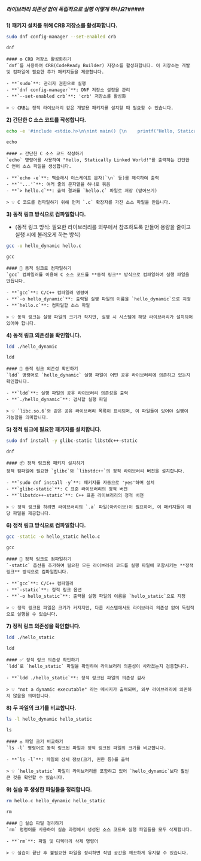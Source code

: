 ##### 라이브러리 의존성 없이 독립적으로 실행 어떻게 하나요?#####

**1) 패키지 설치를 위해 CRB 저장소를 활성화합니다.**
```bash
sudo dnf config-manager --set-enabled crb
```
```tech
dnf
```
```desc
#### ⚙️ CRB 저장소 활성화하기
`dnf`를 사용하여 CRB(CodeReady Builder) 저장소를 활성화합니다. 이 저장소는 개발 및 컴파일에 필요한 추가 패키지들을 제공합니다.

- **`sudo`**: 관리자 권한으로 실행
- **`dnf config-manager`**: DNF 저장소 설정을 관리
- **`--set-enabled crb`**: 'crb' 저장소를 활성화

> 💡 CRB는 정적 라이브러리 같은 개발용 패키지를 설치할 때 필요할 수 있습니다.
```

**2) 간단한 C 소스 코드를 작성합니다.**
```bash
echo -e '#include <stdio.h>\n\nint main() {\n    printf("Hello, Statically Linked World!\\n");\n    return 0;\n}' > hello.c
```
```tech
echo
```
```desc
#### ✍️ 간단한 C 소스 코드 작성하기
`echo` 명령어를 사용하여 "Hello, Statically Linked World!"를 출력하는 간단한 C 언어 소스 파일을 생성합니다.

- **`echo -e`**: 백슬래시 이스케이프 문자(`\n` 등)를 해석하여 출력
- **`'...'`**: 여러 줄의 문자열을 하나로 묶음
- **`> hello.c`**: 출력 결과를 `hello.c` 파일로 저장 (덮어쓰기)

> 💡 C 코드를 컴파일하기 위해 먼저 `.c` 확장자를 가진 소스 파일을 만듭니다.
```

**3) 동적 링크 방식으로 컴파일합니다.**
* (동적 링크 방식: 필요한 라이브러리를 외부에서 참조하도록 만들어 용량을 줄이고 실행 시에 불러오게 하는 방식)
```bash
gcc -o hello_dynamic hello.c
```
```tech
gcc
```
```desc
#### 🔗 동적 링크로 컴파일하기
`gcc` 컴파일러를 이용해 C 소스 코드를 **동적 링크** 방식으로 컴파일하여 실행 파일을 만듭니다.

- **`gcc`**: C/C++ 컴파일러 명령어
- **`-o hello_dynamic`**: 출력될 실행 파일의 이름을 `hello_dynamic`으로 지정
- **`hello.c`**: 컴파일할 소스 파일

> 💡 동적 링크는 실행 파일의 크기가 작지만, 실행 시 시스템에 해당 라이브러리가 설치되어 있어야 합니다.
```

**4) 동적 링크 의존성을 확인합니다.**
```bash
ldd ./hello_dynamic
```
```tech
ldd
```
```desc
#### 🔎 동적 링크 의존성 확인하기
`ldd` 명령어로 `hello_dynamic` 실행 파일이 어떤 공유 라이브러리에 의존하고 있는지 확인합니다.

- **`ldd`**: 실행 파일의 공유 라이브러리 의존성을 출력
- **`./hello_dynamic`**: 검사할 실행 파일

> 💡 `libc.so.6`와 같은 공유 라이브러리 목록이 표시되며, 이 파일들이 있어야 실행이 가능함을 의미합니다.
```

**5) 정적 링크에 필요한 패키지를 설치합니다.**
```bash
sudo dnf install -y glibc-static libstdc++-static
```
```tech
dnf
```
```desc
#### 📦 정적 링크용 패키지 설치하기
정적 컴파일에 필요한 `glibc`와 `libstdc++`의 정적 라이브러리 버전을 설치합니다.

- **`sudo dnf install -y`**: 패키지를 자동으로 'yes'하며 설치
- **`glibc-static`**: C 표준 라이브러리의 정적 버전
- **`libstdc++-static`**: C++ 표준 라이브러리의 정적 버전

> 💡 정적 링크를 하려면 라이브러리의 `.a` 파일(아카이브)이 필요하며, 이 패키지들이 해당 파일을 제공합니다.
```

**6) 정적 링크 방식으로 컴파일합니다.**
```bash
gcc -static -o hello_static hello.c
```
```tech
gcc
```
```desc
#### 🔗 정적 링크로 컴파일하기
`-static` 옵션을 추가하여 필요한 모든 라이브러리 코드를 실행 파일에 포함시키는 **정적 링크** 방식으로 컴파일합니다.

- **`gcc`**: C/C++ 컴파일러
- **`-static`**: 정적 링크 옵션
- **`-o hello_static`**: 출력될 실행 파일의 이름을 `hello_static`으로 지정

> 💡 정적 링크된 파일은 크기가 커지지만, 다른 시스템에서도 라이브러리 의존성 없이 독립적으로 실행될 수 있습니다.
```

**7) 정적 링크 의존성을 확인합니다.**
```bash
ldd ./hello_static
```
```tech
ldd
```
```desc
#### ✅ 정적 링크 의존성 확인하기
`ldd`로 `hello_static` 파일을 확인하여 라이브러리 의존성이 사라졌는지 검증합니다.

- **`ldd ./hello_static`**: 정적 링크된 파일의 의존성 검사

> 💡 "not a dynamic executable" 라는 메시지가 출력되며, 외부 라이브러리에 의존하지 않음을 의미합니다.
```

**8) 두 파일의 크기를 비교합니다.**
```bash
ls -l hello_dynamic hello_static
```
```tech
ls
```
```desc
#### ⚖️ 파일 크기 비교하기
`ls -l` 명령어로 동적 링크된 파일과 정적 링크된 파일의 크기를 비교합니다.

- **`ls -l`**: 파일의 상세 정보(크기, 권한 등)를 출력

> 💡 `hello_static` 파일이 라이브러리를 포함하고 있어 `hello_dynamic`보다 훨씬 큰 것을 확인할 수 있습니다.
```

**9) 실습 후 생성한 파일들을 정리합니다.**
```bash
rm hello.c hello_dynamic hello_static
```
```tech
rm
```
```desc
#### 🧹 실습 파일 정리하기
`rm` 명령어를 사용하여 실습 과정에서 생성된 소스 코드와 실행 파일들을 모두 삭제합니다.

- **`rm`**: 파일 및 디렉터리 삭제 명령어

> 💡 실습이 끝난 후 불필요한 파일을 정리하면 작업 공간을 깨끗하게 유지할 수 있습니다.
```

```